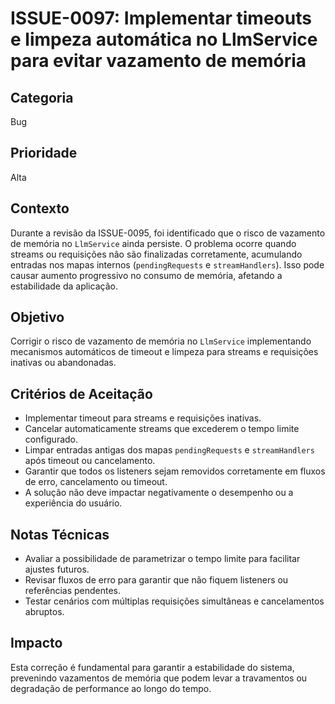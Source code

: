 # ISSUE-0097: Implementar timeouts e limpeza automática no LlmService para evitar vazamento de memória

## Categoria
Bug

## Prioridade
Alta

## Contexto
Durante a revisão da ISSUE-0095, foi identificado que o risco de vazamento de memória no `LlmService` ainda persiste. O problema ocorre quando streams ou requisições não são finalizadas corretamente, acumulando entradas nos mapas internos (`pendingRequests` e `streamHandlers`). Isso pode causar aumento progressivo no consumo de memória, afetando a estabilidade da aplicação.

## Objetivo
Corrigir o risco de vazamento de memória no `LlmService` implementando mecanismos automáticos de timeout e limpeza para streams e requisições inativas ou abandonadas.

## Critérios de Aceitação
- Implementar timeout para streams e requisições inativas.
- Cancelar automaticamente streams que excederem o tempo limite configurado.
- Limpar entradas antigas dos mapas `pendingRequests` e `streamHandlers` após timeout ou cancelamento.
- Garantir que todos os listeners sejam removidos corretamente em fluxos de erro, cancelamento ou timeout.
- A solução não deve impactar negativamente o desempenho ou a experiência do usuário.

## Notas Técnicas
- Avaliar a possibilidade de parametrizar o tempo limite para facilitar ajustes futuros.
- Revisar fluxos de erro para garantir que não fiquem listeners ou referências pendentes.
- Testar cenários com múltiplas requisições simultâneas e cancelamentos abruptos.

## Impacto
Esta correção é fundamental para garantir a estabilidade do sistema, prevenindo vazamentos de memória que podem levar a travamentos ou degradação de performance ao longo do tempo.